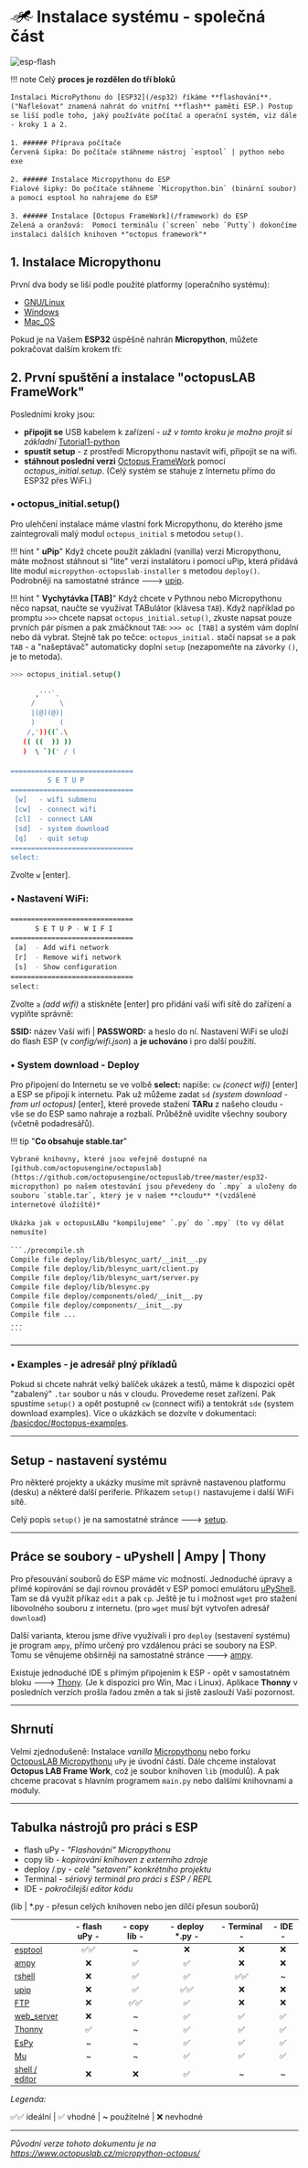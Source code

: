 # ![logo](img/logo_small.png) Instalace systému - společná část

![esp-flash](https://www.octopuslab.cz/wp-content/uploads/2019/08/esp-flash-1.jpg)

!!! note
    Celý **proces je rozdělen do tří bloků**

    Instalaci MicroPythonu do [ESP32](/esp32) říkáme **flashování**. ("Naflešovat" znamená nahrát do vnitřní **flash** paměti ESP.) Postup se liší podle toho, jaký používáte počítač a operační systém, viz dále - kroky 1 a 2.

    1. ###### Příprava počítače
    Červená šipka: Do počítače stáhneme nástroj `esptool` | python nebo exe
    
    2. ###### Instalace Micropythonu do ESP
    Fialové šipky: Do počítače stáhneme `Micropython.bin` (binární soubor) a pomocí esptool ho nahrajeme do ESP

    3. ###### Instalace [Octopus FrameWork](/framework) do ESP
    Zelená a oranžová:  Pomocí terminálu (`screen` nebo `Putty`) dokončíme instalaci dalších knihoven *"octopus framework"*


## 1. Instalace Micropythonu 

První dva body se liší podle použité platformy (operačního systému):

- [GNU/Linux](/install_linux)
- [Windows](/install_win)
- [Mac_OS](/install_mac)


Pokud je na Vašem **ESP32** úspěšně nahrán **Micropython**, můžete pokračovat dalším krokem tři:

## 2. První spuštění a instalace "octopusLAB FrameWork"

Posledními kroky jsou:

- **připojit se** USB kabelem k zařízení - *už v tomto kroku je možno projít si základní* [Tutorial1-python](/tutorial1-python)
- **spustit setup** - z prostředí Micropythonu nastavit wifi, připojit se na wifi. 
- **stáhnout poslední verzi** [Octopus FrameWork](/framework) pomocí *octopus_initial.setup*. (Celý systém se stahuje z Internetu přímo do ESP32 přes WiFi.)

### • octopus_initial.setup()

Pro ulehčení instalace máme vlastní fork Micropythonu, do kterého jsme zaintegrovali malý modul `octopus_initial` s metodou `setup()`.

!!! hint " **uPip**"
    Když chcete použít základní (vanilla) verzi Micropythonu, máte možnost stáhnout si "lite" verzi instalátoru i pomocí uPip, která přidává lite modul `micropython-octopuslab-installer` s metodou `deploy()`. 
    Podrobněji na samostatné stránce 🡒 [upip](../pip).



!!! hint " **Vychytávka [TAB]**"
    Když chcete v Pythnou nebo Micropythonu něco napsat, naučte se využívat TABulátor (klávesa `TAB`). Když například po promptu `>>>` chcete napsat `octopus_initial.setup()`, zkuste napsat pouze prvních pár písmen a pak zmáčknout `TAB`:
    `>>> oc [TAB]` a systém vám doplní nebo dá vybrat. Stejně tak po tečce: `octopus_initial.` stačí napsat `se` a pak `TAB` - a "našeptávač" automaticky doplní `setup` (nezapomeňte na závorky `()`, je to metoda).


```bash
>>> octopus_initial.setup()

      ,'''`.
     /      \
     |(@)(@)|
     )      (
    /,'))((`.\
   (( ((  )) ))
   )  \ `)(' / (
       
==============================
         S E T U P
==============================
 [w]   - wifi submenu
 [cw]  - connect wifi
 [cl]  - connect LAN
 [sd]  - system download
 [q]   - quit setup
==============================
select:
```
Zvolte `w` [enter].

### • Nastavení WiFi: 
```bash
==============================
      S E T U P - W I F I
==============================
 [a]  - Add wifi network
 [r]  - Remove wifi network
 [s]  - Show configuration  
==============================
select:
```
Zvolte `a` *(add wifi)* a stiskněte [enter] pro přidání vaší wifi sítě do zařízení a vyplňte správně:

**SSID:** název Vaší wifi | **PASSWORD:** a heslo do ní. Nastavení WiFi se uloží do flash ESP (v *config/wifi.json*) a **je uchováno** i pro další použití.


### • System download -  Deploy

Pro připojení do Internetu se ve volbě **select:** napíše:
`cw` *(conect wifi)* [enter] a ESP se připojí k internetu. Pak už můžeme zadat `sd` *(system download - from url octopus)* [enter], které provede stažení **TARu** z našeho cloudu - vše se do ESP samo nahraje a rozbalí. Průběžně uvidíte všechny soubory (včetně podadresářů).

!!! tip "**Co obsahuje stable.tar**"

    Vybrané knihovny, které jsou veřejně dostupné na [github.com/octopusengine/octopuslab](https://github.com/octopusengine/octopuslab/tree/master/esp32-micropython) po našem otestování jsou převedeny do `.mpy` a uloženy do souboru `stable.tar`, který je v našem **cloudu** *(vzdálené internetové úložiště)*

    Ukázka jak v octopusLABu "kompilujeme" `.py` do `.mpy` (to vy dělat nemusíte)
    
    ```./precompile.sh 
    Compile file deploy/lib/blesync_uart/__init__.py
    Compile file deploy/lib/blesync_uart/client.py
    Compile file deploy/lib/blesync_uart/server.py
    Compile file deploy/lib/blesync.py
    Compile file deploy/components/oled/__init__.py
    Compile file deploy/components/__init__.py
    Compile file ...
    ...
    ```

---

### • Examples - je adresář plný příkladů

Pokud si chcete nahrát velký balíček ukázek a testů, máme k dispozici opět "zabalený" `.tar` soubor u nás v cloudu.
Provedeme reset zařízení. Pak spustíme `setup()` a opět postupně `cw` (connect wifi) a tentokrát `sde` (system download examples).
Více o ukázkách se dozvíte v dokumentaci: [/basicdoc/#octopus-examples](/basicdoc/#octopus-examples).

---
## Setup - nastavení systému

Pro některé projekty a ukázky musíme mít správně nastavenou platformu (desku) a některé další periferie. Příkazem `setup()` nastavujeme i další WiFi sítě. 

Celý popis `setup()` je na samostatné stránce 🡒 [setup](/setup).

---
  
## Práce se soubory - uPyshell | Ampy | Thony

Pro přesouvání souborů do ESP máme víc možností. Jednoduché úpravy a přímé kopírování se dají rovnou provádět v ESP pomocí emulátoru [uPyShell](/upyshell). Tam se dá využít příkaz `edit` a pak `cp`. Ještě je tu i možnost `wget` pro stažení libovolného souboru z internetu.
(pro `wget` musí být vytvořen adresář `download`)


Další  varianta, kterou jsme dříve využívali i pro `deploy` (sestavení systému) je program `ampy`, přímo určený pro vzdálenou práci se soubory na ESP. Tomu se věnujeme obšírněji na samostatné stránce 🡒 [ampy](/ampy).


Existuje jednoduché IDE s přímým připojením k ESP - opět v samostatném bloku 🡒 [Thony](/thony).
(Je k dispozici pro Win, Mac i Linux). 
Aplikace **Thonny** v posledních verzích prošla řadou změn a tak si jistě zaslouží Vaší pozornost.

---

## Shrnutí

Velmi zjednodušeně: Instalace *vanilla* [Micropythonu](http://micropython.org/download/esp32/) nebo forku [OctopusLAB Micropythonu](https://octopusengine.org/download/micropython/micropython-octopus.bin) `uPy` je úvodní částí. 
Dále chceme instalovat **Octopus LAB Frame Work**, což je soubor knihoven `lib` (modulů). A pak chceme pracovat s hlavním programem `main.py` nebo dalšími knihovnami a moduly.

---

## Tabulka nástrojů pro práci s ESP

- flash uPy - *"Flashování" Micropythonu*
- copy lib - *kopírování knihoven z externího zdroje*
- deploy /.py - *celé "setavení" konkrétního projektu*
- Terminal - *sériový terminál pro práci s ESP / REPL*
- IDE - *pokročilejší editor kódu*

(lib  | *.py - přesun celých knihoven nebo jen dílčí přesun souborů)


|             | - flash uPy - | - copy lib - | - deploy *.py - | - Terminal - | - IDE - |
| ----------- | :----: | :----: | :----: | :----: | :----: |
|<a href="/install_win/#2-instalace-micropythonu-do-esp">esptool</a>      |   ✅✅   |   ~   |   ❌   |    ❌    |   ❌  |
|<a href="/ampy">ampy</a>             |   ❌   |   ✅   |   ✅   |    ❌    |   ❌  |
|<a href="/rshell">rshell</a>         |   ❌   |   ✅   |   ✅   |    ✅✅    |   ~  |
|<a href="/pip">upip</a>              |   ❌   |   ✅   |   ✅✅   |    ❌    |   ❌  |
|<a href="/ftp">FTP</a>               |   ❌   |   ✅✅   |   ✅   |    ❌    |   ❌  |
|<a href="">web_server</a>            |   ❌   |   ~   |   ✅   |    ✅    |   ✅  |
|<a href="/thony">Thonny</a>          |   ✅   |   ~   |   ✅   |    ✅    |   ✅  |
|<a href="/espy">EsPy</a>             |   ~   |   ~   |   ✅   |    ✅    |   ✅  |
|<a href="/mu">Mu</a>                 |   ~   |   ~   |   ✅   |    ✅    |   ✅  |
|<a href="/upyshell">shell / editor</a> |   ❌   |   ❌   |   ✅   |    ~    |   ~  |


*Legenda:*

✅✅  ideální | ✅  vhodné | **~**  použitelné | ❌  nevhodné



---

*Původní verze tohoto dokumentu je na https://www.octopuslab.cz/micropython-octopus/*


 